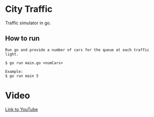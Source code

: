 # City Traffic

Traffic simulator in go.

## How to run

```
Run go and provide a number of cars for the queue at each traffic light.

$ go run main.go <numCars>

Example:
$ go run main 5

```

# Video

[Link to YouTube](https://youtu.be/P0MMW2jMvmI)
